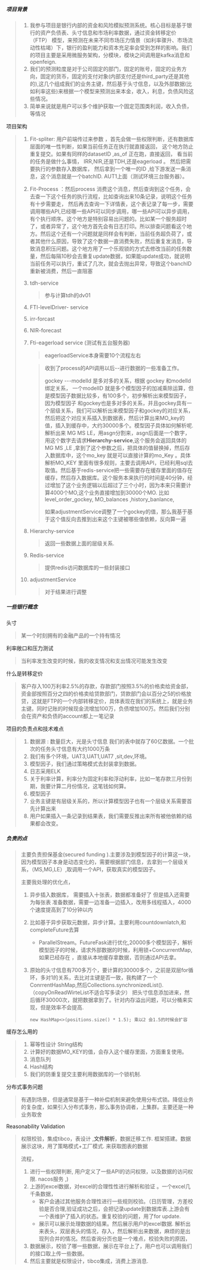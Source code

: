 ##### 项目背景

> 1. 我参与项目是银行内部的资金和风险模拟预测系统。核心目标是基于银行的资产负债表、头寸信息和市场利率数据，通过资金转移定价（FTP） 模型，来预测在未来不同市场压力情景（如利率骤升、市场流动性枯竭）下，银行的盈利能力和资本充足率会受到怎样的影响。我们的项目主要是采用微服务架构，分模块，模块之间调用是kafka消息和openfeign.
> 2. 我们的预测粒度是对于公司固定的部门，固定的账号，固定的业务方向，固定的货币，固定的支付对象(内部支付还是third_party还是其他的),这几个组成我们的业务主键，然后基于头寸信息，以及外部数据(比如利率这些)来根据一个模型来预测出来本金，收入，利息，负债风险这些情况。
> 3. 简单来说就是用户可以多个维护获取一个固定范围类利润，收入负债，等情况

项目架构

> 1. Fit-spliter: 用户前端传过来参数 ，首先会做一些权限判断，还有数据库层面的唯一性判断，如果当前任务正在执行就直接返回，  这个地方防止重复提交。如果有同样的datasetID ,as_of 正在跑，直接返回， 看当前的任务是做什么事情， IRR,NIR,还是TDH,还是eagerload 。 然后把需要执行的参数存入数据库， 然后拿到一个唯一的ID ,给下游发送一条消息，这个消息就是一个batchID.    AUT1上面（测试环境三台服务器）。
>
> 2. Fit-Process ：然后process 消费这个消息，然后查询到这个任务，会去查一下这个任务的执行流程，比如查询出来10条记录，说明这个任务有十步需要走， 然后再去查询一下详情表，这个表记录了每一步，需要调用哪些API,已经哪一些API可以同步调用，哪一些API可以异步调用，有个执行顺序。这个地方是特别容易出问题的。比如某一个服务超时了，或者异常了，这个地方首先会有日志打印。所以排查问题看这个地方。然后这个还有一个问题就是同样会有判断，当前任务超负荷了，或者其他什么原因，导致了这个数据一直消费失败，然后重复发消息，导致消息积压问题。这个地方用了一个乐观锁的方式去修改当前的任务数量，然后每隔10秒会去重复update数据，如果能update成功，就说明当前任务可以执行，重试了几次，就会去抛出异常，导致这个banchID重新被消费，然后一直阻塞 
>
> 3. tdh-service
>
>    > 参与计算tdh的dv01
>
> 4. FTI-levelDriver- service
>
> 5. irr-forcast
>
> 6. NIR-forecast
>
> 7. Fti-eagerload service (测试有五台服务器)
>
>    > eagerloadService本身需要10个流程左右 
>
>    > 收到了process的API调用以后--进行数据的一些准备工作。
>    >
>    > gockey ---modelId 是多对多的关系，根据 gockey 和modelId绑定关系， 一个modelID 就是多个模型因子的加减乘除运算，但是模型因子数据比较多，有100多个，初步解析出来模型因子，因为模型因子 和gockey也是多对多的关系，并且gockey具有一个层级关系，我们可以解析出来模型因子和gockey的对应关系，然后把这个对应关系插入到数据表，然后计算出来MO_key的值，插入到缓存中，大约30000多个。模型因子具体如何解析呢.  解析出来 MG MS LE，用asgn分割来，asgn后面是一个数字，用这个数字去请求**Hierarchy-service**,这个服务会返回具体的MG  MS ,LE ,拿到了这个参数之后，把具体的值替换掉，然后存入数据库中，这个mo_key 就是可以直接计算的mo_Key 。具体解析MO_KEY 里面有很多规则，主要去调用API，已经利用sql去取值。然后基于redis-service把一些需要存在缓存里面的值存在缓存，然后存入数据库。这个服务本来执行的时间是40分钟，经过增加了这个业务逻辑以后超过了三个小时，因为本来只需要计算4000个MO,这个业务直接增加到30000个MO.  比如 level_order_gockey,  MO_balances   ,history_banlance, 
>    >
>    > 如果adjustmentService调整了一个gockey的值，那么我基于基于这个值反向去推到出来这个主键被哪些值依赖，反向算一遍
>
> 8. Hierarchy-service
>
>    > 返回一些数据上面的层级关系.
>
> 9. Redis-service
>
>    > 提供redis访问数据库的一些封装接口
>
> 10. adjustmentService
>
>     > 对于结果进行调整



##### 一些银行概念

头寸

> 某一个时刻拥有的金融产品的一个持有情况

利率敞口和压力测试

> 当利率发生改变的时候，我的收支情况和支出情况可能发生改变

什么是转移定价

> 客户存入100万利率2.5%的存款，存款部门按照3.5%的价格卖给资金部，资金部按照百分之四的价格卖给贷款部门，贷款部门会以百分之5的价格放贷，这就是FTP的一个内部转移定价，具体表现在我们的系统上，就是业务主键。同时记账的时候现金流增加100万，负债增加100万。然后我们分别会在资产和负债的account都上一笔记录

项目的负责点和技术难点

> 1. 数据源 : 数量巨大，光是头寸信息 我们的表中就存了60亿数据。一个批次的任务头寸信息有大约1000万条
> 2. 我们有多个环境，UAT3,UAT1,UAT7 ,sit,dev,环境。
> 3. 模型因子，我们通过策略模式去封装拿到数据。
> 4. 日志采用ELK
> 5. 关于利率计算，利率分为固定利率和浮动利率，比如一笔存款三月份到期，我要计算二月份情况，这笔钱如何算。
> 6. 模型因子 
> 7. 业务主键是有层级关系的，所以计算模型因子也有一个层级关系需要首先计算出来
> 8. 用户如果插入一条记录到结果表，我们需要反推出来所有被他依赖的结果都会改变。

##### 负责的点

> 主要负责担保基金(secured funding ).主要涉及到模型因子的计算这一块，因为模型因子本身是动态变化的，需要根据部门信息，去拿到一个层级关系，（MS,MG,LE）,取调用一个API，获取真实的模型因子。
>
> 主要我处理的优化点，
>
> 1. 异步插入数据库， 需要插入十张表，数据都准备好了 但是插入还需要为每张表 准备数据，需要一边准备一边插入，改用多线程插入，4000个速度提高到了10分钟以内
>
> 1. 比如基于异步获取元数据，异步计算。主要利用countdownlatch,和completeFuture去算
>    - ParallelStream。FutureFask进行优化,20000多个模型因子，解析模型因子的时候，请求外部数据的时候，利用锁+ConcurrentMap, 如果已经存在 ，直接从本地缓存拿数据，否则通过API去拿。
>
> 2. 原始的头寸信息有700多万个，要计算的30000多个，之前是双层for循环，多对1的关系，去比对主键是否一致，我构建了一个ConrrentHashMap,然后Collections.synchronizedList().（copyOnReadWirteList不适合写多读少） 把头寸信息添加进来，然后循环30000次，就把数据拿到了。针对内存溢出问题，可以分桶来实现，但是效率不会提高.
>
>    ```
>    new HashMap<>(positions.size() * 1.5); 乘以2 会1.5的时候会扩容  
>    ```

缓存怎么用的

> 1. 幂等性设计 String结构
> 2. 计算好的数据MO_KEY的值，会存入这个缓存里面，方面重复使用。
> 3. 消息队列 
> 4. Hash结构
> 5. 我们的防重复提交主要利用数据库的一个锁机制.

分布式事务问题

> 有遇到场景，但是通常是基于一种补偿机制来避免使用分布式锁。降低业务的复杂度，如果引入分布式事务，那么事务协调者，上集群。主要还是一种业务取舍

Reasonability Validation

> 权限校验，集成tibco，表设计 ,**文件解析**，数据迁移工作. 框架搭建。数据展示这块，用了策略模式+工厂模式.  来获取图表的数据
>
> 流程，
>
> 1. 进行一些权限判断, 用户定义了一些API的访问权限，以及数据的访问权限. nacos服务 ,)  
> 2. 上游的excel数据，对excel的合理性性进行解析和验证 。一个excel几千条数据，
>    - 客户会通过其他服务合理性进行一些规则校验。（日历管理，方差校验是否合理,验证成功之后，会把记录update到数据库表.上游会有一个表维护了插入的状态。重复校验的问题，用了for update.
>    - 展示可以展示处理数据的结果。然后展示用户的excel数据. 解析出来表头，双层表头的情况，存入，然后解析出来数据，麻烦的是出现列合并的情况。然后查询分页也是一个难点，校验失败的原因，
> 3. 数据展示，校验了哪一些数据，展示在平台上了，用户也可以调用我们的接口取上传一些数据。
> 4. 然后主要就是权限设计，tibco集成，消费上游消息.

